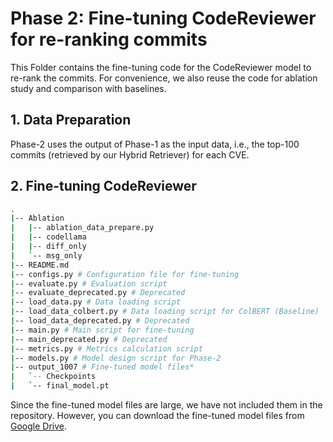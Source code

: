 # Phase 2: Fine-tuning CodeReviewer for re-ranking commits

This Folder contains the fine-tuning code for the CodeReviewer model to re-rank the commits. For convenience, we also reuse the code for ablation study and comparison with baselines.

## 1. Data Preparation

Phase-2 uses the output of Phase-1 as the input data, i.e., the top-100 commits (retrieved by our Hybrid Retriever) for each CVE. 


## 2. Fine-tuning CodeReviewer

```bash
.
|-- Ablation
|   |-- ablation_data_prepare.py
|   |-- codellama
|   |-- diff_only
|   `-- msg_only
|-- README.md
|-- configs.py # Configuration file for fine-tuning
|-- evaluate.py # Evaluation script
|-- evaluate_deprecated.py # Deprecated 
|-- load_data.py # Data loading script
|-- load_data_colbert.py # Data loading script for ColBERT (Baseline)
|-- load_data_deprecated.py # Deprecated
|-- main.py # Main script for fine-tuning
|-- main_deprecated.py # Deprecated
|-- metrics.py # Metrics calculation script
|-- models.py # Model design script for Phase-2
|-- output_1007 # Fine-tuned model files*
|   `-- Checkpoints 
|   `-- final_model.pt

```
Since the fine-tuned model files are large, we have not included them in the repository. However, you can download the fine-tuned model files from [Google Drive]( https://drive.google.com/file/d/1s7pgHduaXoumEx_stb32S75Ysj39U0bd/view?usp=sharing).

